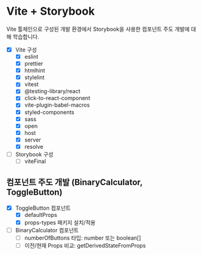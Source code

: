 # Vite + Storybook

Vite 툴체인으로 구성된 개발 환경에서 Storybook을 사용한 컴포넌트 주도 개발에 대해 학습합니다.

- [x] Vite 구성
  - [x] eslint
  - [x] prettier
  - [x] htmlhint
  - [x] stylelint
  - [x] vitest
  - [x] @testing-library/react
  - [x] click-to-react-component
  - [x] vite-plugin-babel-macros
  - [x] styled-components
  - [x] sass
  - [x] open
  - [x] host
  - [x] server
  - [x] resolve
- [ ] Storybook 구성
  - [ ] viteFinal

## 컴포넌트 주도 개발 (BinaryCalculator, ToggleButton)

- [x] ToggleButton 컴포넌트
  - [x] defaultProps
  - [x] props-types 패키지 설치/적용
- [ ] BinaryCalculator 컴포넌트
  - [ ] numberOfButtons 타입: number 또는 boolean[]
  - [ ] 이전/현재 Props 비교: getDerivedStateFromProps
